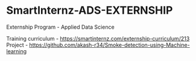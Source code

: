 # SmartInternz-ADS-EXTERNSHIP
Externship Program - Applied Data Science


Training curriculum - https://smartinternz.com/externship-curriculum/213 <br>
Project - https://github.com/akash-r34/Smoke-detection-using-Machine-learning
